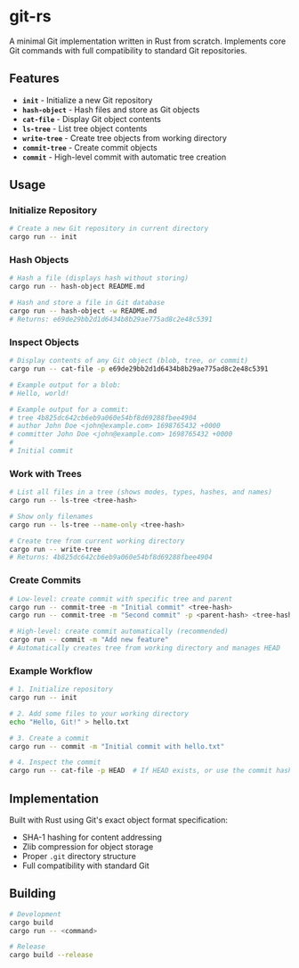 # git-rs

A minimal Git implementation written in Rust from scratch. Implements core Git commands with full compatibility to standard Git repositories.

## Features

- **`init`** - Initialize a new Git repository
- **`hash-object`** - Hash files and store as Git objects
- **`cat-file`** - Display Git object contents
- **`ls-tree`** - List tree object contents
- **`write-tree`** - Create tree objects from working directory
- **`commit-tree`** - Create commit objects
- **`commit`** - High-level commit with automatic tree creation

## Usage

### Initialize Repository
```bash
# Create a new Git repository in current directory
cargo run -- init
```

### Hash Objects
```bash
# Hash a file (displays hash without storing)
cargo run -- hash-object README.md

# Hash and store a file in Git database
cargo run -- hash-object -w README.md
# Returns: e69de29bb2d1d6434b8b29ae775ad8c2e48c5391
```

### Inspect Objects
```bash
# Display contents of any Git object (blob, tree, or commit)
cargo run -- cat-file -p e69de29bb2d1d6434b8b29ae775ad8c2e48c5391

# Example output for a blob:
# Hello, world!

# Example output for a commit:
# tree 4b825dc642cb6eb9a060e54bf8d69288fbee4904
# author John Doe <john@example.com> 1698765432 +0000
# committer John Doe <john@example.com> 1698765432 +0000
# 
# Initial commit
```

### Work with Trees
```bash
# List all files in a tree (shows modes, types, hashes, and names)
cargo run -- ls-tree <tree-hash>

# Show only filenames
cargo run -- ls-tree --name-only <tree-hash>

# Create tree from current working directory
cargo run -- write-tree
# Returns: 4b825dc642cb6eb9a060e54bf8d69288fbee4904
```

### Create Commits
```bash
# Low-level: create commit with specific tree and parent
cargo run -- commit-tree -m "Initial commit" <tree-hash>
cargo run -- commit-tree -m "Second commit" -p <parent-hash> <tree-hash>

# High-level: create commit automatically (recommended)
cargo run -- commit -m "Add new feature"
# Automatically creates tree from working directory and manages HEAD
```

### Example Workflow
```bash
# 1. Initialize repository
cargo run -- init

# 2. Add some files to your working directory
echo "Hello, Git!" > hello.txt

# 3. Create a commit
cargo run -- commit -m "Initial commit with hello.txt"

# 4. Inspect the commit
cargo run -- cat-file -p HEAD  # If HEAD exists, or use the commit hash
```

## Implementation

Built with Rust using Git's exact object format specification:
- SHA-1 hashing for content addressing
- Zlib compression for object storage
- Proper `.git` directory structure
- Full compatibility with standard Git

## Building

```bash
# Development
cargo build
cargo run -- <command>

# Release
cargo build --release
```
